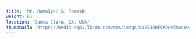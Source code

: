 ```yaml
---
title: 'Mr. RamaIyer S. Ramesh'
weight: 69
location: 'Santa Clara, CA, USA'
thumbnail: 'https://media-exp1.licdn.com/dms/image/C4E03AQFVKDHvZmu48w/profile-displayphoto-shrink_200_200/0/1516229913451?e=1630540800&v=beta&t=KLh8dxK6qTmPlY4ooVycTjxdcqMNSjRtr8VTQsK9QIE'
---
```

